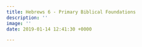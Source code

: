 ```yaml
---
title: Hebrews 6 - Primary Biblical Foundations
description: ''
image: ''
date: 2019-01-14 12:41:30 +0000

---
```

